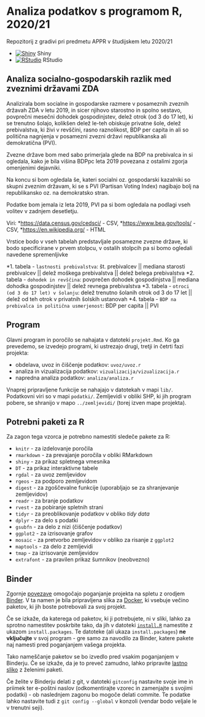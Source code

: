 # Analiza podatkov s programom R, 2020/21

Repozitorij z gradivi pri predmetu APPR v študijskem letu 2020/21

* [![Shiny](http://mybinder.org/badge.svg)](http://mybinder.org/v2/gh/tiakrofel/APPR-2020-21/master?urlpath=shiny/APPR-2020-21/projekt.Rmd) Shiny
* [![RStudio](http://mybinder.org/badge.svg)](http://mybinder.org/v2/gh/tiakrofel/APPR-2020-21/master?urlpath=rstudio) RStudio

## Analiza socialno-gospodarskih razlik med zveznimi državami ZDA

Analizirala bom socialne in gospodarske razmere v posameznih zveznih državah ZDA v letu 2019, 
in sicer njihovo starostno in spolno sestavo,
povprečni mesečni dohodek gospodinjstev, 
delež otrok (od 3 do 17 let), ki se trenutno šolajo, 
kolikšen delež le-teh obiskuje privatne šole,
delež prebivalstva, ki živi v revščini,
rasno raznolikost,
BDP per capita in
ali so politična nagnjenja v posamezni zvezni državi republikanska ali demokratična (PVI).

Zvezne države bom med sabo primerjala glede na BDP na prebivalca in si ogledala, kako je bila višina BDPpc leta 2019 povezana z ostalimi zgorja omenjenimi dejavniki.

Na koncu si bom ogledala še, kateri socialni oz. gospodarski kazalniki so skupni zveznim državam, ki se s PVI (Partisan Voting Index) nagibajo bolj na republikansko oz. na demokratsko stran.

Podatke bom jemala iz leta 2019, PVI pa si bom ogledala na podlagi vseh volitev v zadnjem desetletju.

Viri: 
*https://data.census.gov/cedsci/ - CSV,
*https://www.bea.gov/tools/ - CSV,
*https://en.wikipedia.org/ - HTML

Vrstice bodo v vseh tabelah predstavljale posamezne zvezne države, ki bodo specificirane v prvem stolpcu,
v ostalih stolpcih pa si bomo ogledali navedene spremenljivke

*1. tabela - `lastnosti prebivalstva`: 
        št. prebivalcev || mediana starosti prebivalcev || delež moškega prebivalstva || delež belega prebivalstva 
*2. tabela - `dohodek in revščina`:
        povprečen dohodek gospodinjstva || mediana dohodka gospodinjstev || delež revnega prebivalstva
*3. tabela - `otroci (od 3 do 17 let) v šolanju`:
        delež trenutno šolanih otrok od 3 do 17 let || delež od teh otrok v privatnih šolskih ustanovah
*4. tabela - `BDP na prebivalca in politična usmerjenost`:
        BDP per capita || PVI


## Program

Glavni program in poročilo se nahajata v datoteki `projekt.Rmd`.
Ko ga prevedemo, se izvedejo programi, ki ustrezajo drugi, tretji in četrti fazi projekta:

* obdelava, uvoz in čiščenje podatkov: `uvoz/uvoz.r`
* analiza in vizualizacija podatkov: `vizualizacija/vizualizacija.r`
* napredna analiza podatkov: `analiza/analiza.r`

Vnaprej pripravljene funkcije se nahajajo v datotekah v mapi `lib/`.
Podatkovni viri so v mapi `podatki/`.
Zemljevidi v obliki SHP, ki jih program pobere,
se shranijo v mapo `../zemljevidi/` (torej izven mape projekta).

## Potrebni paketi za R

Za zagon tega vzorca je potrebno namestiti sledeče pakete za R:

* `knitr` - za izdelovanje poročila
* `rmarkdown` - za prevajanje poročila v obliki RMarkdown
* `shiny` - za prikaz spletnega vmesnika
* `DT` - za prikaz interaktivne tabele
* `rgdal` - za uvoz zemljevidov
* `rgeos` - za podporo zemljevidom
* `digest` - za zgoščevalne funkcije (uporabljajo se za shranjevanje zemljevidov)
* `readr` - za branje podatkov
* `rvest` - za pobiranje spletnih strani
* `tidyr` - za preoblikovanje podatkov v obliko *tidy data*
* `dplyr` - za delo s podatki
* `gsubfn` - za delo z nizi (čiščenje podatkov)
* `ggplot2` - za izrisovanje grafov
* `mosaic` - za pretvorbo zemljevidov v obliko za risanje z `ggplot2`
* `maptools` - za delo z zemljevidi
* `tmap` - za izrisovanje zemljevidov
* `extrafont` - za pravilen prikaz šumnikov (neobvezno)

## Binder

Zgornje [povezave](#analiza-podatkov-s-programom-r-202021)
omogočajo poganjanje projekta na spletu z orodjem [Binder](https://mybinder.org/).
V ta namen je bila pripravljena slika za [Docker](https://www.docker.com/),
ki vsebuje večino paketov, ki jih boste potrebovali za svoj projekt.

Če se izkaže, da katerega od paketov, ki ji potrebujete, ni v sliki,
lahko za sprotno namestitev poskrbite tako,
da jih v datoteki [`install.R`](install.R) namestite z ukazom `install.packages`.
Te datoteke (ali ukaza `install.packages`) **ne vključujte** v svoj program -
gre samo za navodilo za Binder, katere pakete naj namesti pred poganjanjem vašega projekta.

Tako nameščanje paketov se bo izvedlo pred vsakim poganjanjem v Binderju.
Če se izkaže, da je to preveč zamudno,
lahko pripravite [lastno sliko](https://github.com/jaanos/APPR-docker) z želenimi paketi.

Če želite v Binderju delati z git,
v datoteki `gitconfig` nastavite svoje ime in priimek ter e-poštni naslov
(odkomentirajte vzorec in zamenjajte s svojimi podatki) -
ob naslednjem zagonu bo mogoče delati commite.
Te podatke lahko nastavite tudi z `git config --global` v konzoli
(vendar bodo veljale le v trenutni seji).
